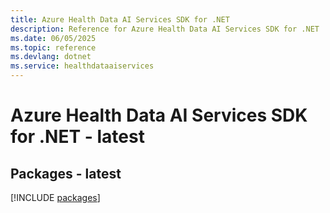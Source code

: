 ```yaml
---
title: Azure Health Data AI Services SDK for .NET
description: Reference for Azure Health Data AI Services SDK for .NET
ms.date: 06/05/2025
ms.topic: reference
ms.devlang: dotnet
ms.service: healthdataaiservices
---
```

# Azure Health Data AI Services SDK for .NET - latest
## Packages - latest
[!INCLUDE [packages](health-data-ai-services-index.md)]